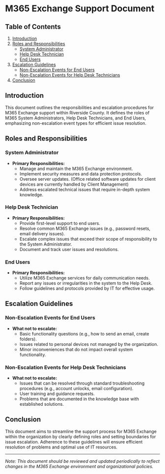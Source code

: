 # M365 Exchange Support Document

## Table of Contents
1. [Introduction](#introduction)
2. [Roles and Responsibilities](#roles-and-responsibilities)
   - [System Administrator](#system-administrator)
   - [Help Desk Technician](#help-desk-technician)
   - [End Users](#end-users)
3. [Escalation Guidelines](#escalation-guidelines)
   - [Non-Escalation Events for End Users](#non-escalation-events-for-end-users)
   - [Non-Escalation Events for Help Desk Technicians](#non-escalation-events-for-help-desk-technicians)
4. [Conclusion](#conclusion)

<a name="introduction"></a>
## Introduction
This document outlines the responsibilities and escalation procedures for M365 Exchange support within Riverside County. It defines the roles of M365 System Administrators, Help Desk Technicians, and End Users, emphasizing non-escalation event types for efficient issue resolution.

<a name="roles-and-responsibilities"></a>
## Roles and Responsibilities

<a name="system-administrator"></a>
### System Administrator
- **Primary Responsibilities:**
  - Manage and maintain the M365 Exchange environment.
  - Implement security measures and data protection protocols.
  - Oversee server updates. (Office related software updates for client devices are currently handled by Client Management)
  - Address escalated technical issues that require in-depth system knowledge.

<a name="help-desk-technician"></a>
### Help Desk Technician
- **Primary Responsibilities:**
  - Provide first-level support to end users.
  - Resolve common M365 Exchange issues (e.g., password resets, email delivery issues).
  - Escalate complex issues that exceed their scope of responsibility to the System Administrator.
  - Document and track user issues and resolutions.

<a name="end-users"></a>
### End Users
- **Primary Responsibilities:**
  - Utilize M365 Exchange services for daily communication needs.
  - Report any issues or irregularities in the system to the Help Desk.
  - Follow guidelines and protocols provided by IT for effective usage.

<a name="escalation-guidelines"></a>
## Escalation Guidelines

<a name="non-escalation-events-for-end-users"></a>
### Non-Escalation Events for End Users
- **What not to escalate:**
  - Basic functionality questions (e.g., how to send an email, create folders).
  - Issues related to personal devices not managed by the organization.
  - Minor inconveniences that do not impact overall system functionality.

<a name="non-escalation-events-for-help-desk-technicians"></a>
### Non-Escalation Events for Help Desk Technicians
- **What not to escalate:**
  - Issues that can be resolved through standard troubleshooting procedures (e.g., account unlocks, email configuration).
  - User training and guidance requests.
  - Problems that are documented in the knowledge base with established solutions.

<a name="conclusion"></a>
## Conclusion
This document aims to streamline the support process for M365 Exchange within the organization by clearly defining roles and setting boundaries for issue escalation. Adherence to these guidelines will ensure efficient resolution of problems and optimal use of IT resources.

---

*Note: This document should be reviewed and updated periodically to reflect changes in the M365 Exchange environment and organizational policies.*
